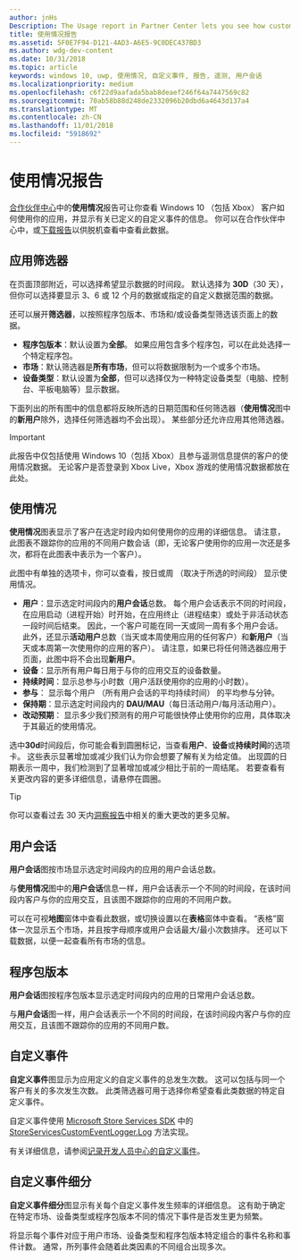```yaml
---
author: jnHs
Description: The Usage report in Partner Center lets you see how customers are using your app.
title: 使用情况报告
ms.assetid: 5F0E7F94-D121-4AD3-A6E5-9C0DEC437BD3
ms.author: wdg-dev-content
ms.date: 10/31/2018
ms.topic: article
keywords: windows 10, uwp, 使用情况, 自定义事件, 报告, 遥测, 用户会话
ms.localizationpriority: medium
ms.openlocfilehash: c6f22d9aafada5bab8deaef246f64a7447569c82
ms.sourcegitcommit: 70ab58b88d248de2332096b20dbd6a4643d137a4
ms.translationtype: MT
ms.contentlocale: zh-CN
ms.lasthandoff: 11/01/2018
ms.locfileid: "5918692"
---
```

# <a name="usage-report"></a>使用情况报告


[合作伙伴中心](https://partner.microsoft.com/dashboard)中的**使用情况**报告可让你查看 Windows 10 （包括 Xbox） 客户如何使用你的应用，并显示有关已定义的自定义事件的信息。 你可以在合作伙伴中心中，或[下载报告](download-analytic-reports.md)以供脱机查看中查看此数据。


## <a name="apply-filters"></a>应用筛选器

在页面顶部附近，可以选择希望显示数据的时间段。 默认选择为 **30D**（30 天），但你可以选择要显示 3、6 或 12 个月的数据或指定的自定义数据范围的数据。

还可以展开**筛选器**，以按照程序包版本、市场和/或设备类型筛选该页面上的数据。

-   **程序包版本**：默认设置为**全部**。 如果应用包含多个程序包，可以在此处选择一个特定程序包。
-   **市场**：默认筛选器是**所有市场**，但可以将数据限制为一个或多个市场。
-   **设备类型**：默认设置为**全部**，但可以选择仅为一种特定设备类型（电脑、控制台、平板电脑等）显示数据。

下面列出的所有图中的信息都将反映所选的日期范围和任何筛选器（**使用情况**图中的**新用户**除外，选择任何筛选器均不会出现）。 某些部分还允许应用其他筛选器。

> [!IMPORTANT]
> 此报告中仅包括使用 Windows 10（包括 Xbox）且参与遥测信息提供的客户的使用情况数据。 无论客户是否登录到 Xbox Live，Xbox 游戏的使用情况数据都放在此处。 


## <a name="usage"></a>使用情况

**使用情况**图表显示了客户在选定时段内如何使用你的应用的详细信息。 请注意，此图表不跟踪你的应用的不同用户数会话（即，无论客户使用你的应用一次还是多次，都将在此图表中表示为一个客户）。

此图中有单独的选项卡，你可以查看，按日或周 （取决于所选的时间段） 显示使用情况。

- **用户**：显示选定时间段内的**用户会话**总数。 每个用户会话表示不同的时间段，在应用启动（进程开始）时开始，在应用终止（进程结束）或处于非活动状态一段时间后结束。 因此，一个客户可能在同一天或同一周有多个用户会话。 此外，还显示**活动用户**总数（当天或本周使用应用的任何客户）和**新用户**（当天或本周第一次使用你的应用的客户）。 请注意，如果已将任何筛选器应用于页面，此图中将不会出现**新用户**。
- **设备**：显示所有用户每日用于与你的应用交互的设备数量。
- **持续时间**：显示总参与小时数（用户活跃使用你的应用的小时数）。
- **参与**： 显示每个用户 （所有用户会话的平均持续时间） 的平均参与分钟。 
- **保持期**：显示选定时间段内的 **DAU/MAU**（每日活动用户/每月活动用户）。
- **改动预期**： 显示多少我们预测有的用户可能很快停止使用你的应用，具体取决于其最近的使用情况。

选中**30d**时间段后，你可能会看到圆圈标记，当查看**用户**、**设备**或**持续时间**的选项卡。 这些表示显著增加或减少我们认为你会想要了解有关为给定值。 出现圆的日期表示一周中，我们检测到了显著增加或减少相比于前的一周结尾。 若要查看有关更改内容的更多详细信息，请悬停在圆圈。  

> [!TIP]
> 你可以查看过去 30 天内[洞察报告](insights-report.md)中相关的重大更改的更多见解。


## <a name="user-sessions"></a>用户会话

**用户会话**图按市场显示选定时间段内的应用的用户会话总数。

与**使用情况**图中的**用户会话**信息一样，用户会话表示一个不同的时间段，在该时间段内客户与你的应用交互，且该图不跟踪你的应用的不同用户数。

可以在可视**地图**窗体中查看此数据，或切换设置以在**表格**窗体中查看。 “表格”窗体一次显示五个市场，并且按字母顺序或用户会话最大/最小次数排序。 还可以下载数据，以便一起查看所有市场的信息。


## <a name="package-version"></a>程序包版本

**用户会话**图按程序包版本显示选定时间段内的应用的日常用户会话总数。

与**用户会话**图一样，用户会话表示一个不同的时间段，在该时间段内客户与你的应用交互，且该图不跟踪你的应用的不同用户数。


## <a name="custom-events"></a>自定义事件

**自定义事件**图显示为应用定义的自定义事件的总发生次数。 这可以包括与同一个客户有关的多次发生次数。 此类筛选器可用于选择你希望查看此类数据的特定自定义事件。

自定义事件使用 [Microsoft Store Services SDK](../monetize/microsoft-store-services-sdk.md) 中的 [StoreServicesCustomEventLogger.Log](https://docs.microsoft.com/en-us/uwp/api/microsoft.services.store.engagement.storeservicescustomeventlogger.log) 方法实现。

有关详细信息，请参阅[记录开发人员中心的自定义事件](../monetize/log-custom-events-for-dev-center.md)。


## <a name="custom-events-breakdown"></a>自定义事件细分

**自定义事件细分**图显示有关每个自定义事件发生频率的详细信息。 这有助于确定在特定市场、设备类型或程序包版本不同的情况下事件是否发生更为频繁。

将显示每个事件对应于用户市场、设备类型和程序包版本特定组合的事件名称和事件计数。 通常，所列事件会随着此类因素的不同组合出现多次。 




 
